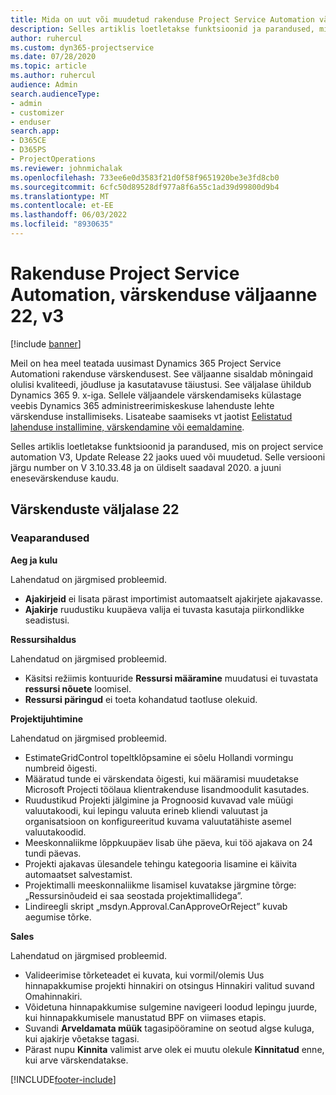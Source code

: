 ```yaml
---
title: Mida on uut või muudetud rakenduse Project Service Automation värskenduse väljaandes 22, V3
description: Selles artiklis loetletakse funktsioonid ja parandused, mis on saadaval project service automation update release 22, V3.
author: ruhercul
ms.custom: dyn365-projectservice
ms.date: 07/28/2020
ms.topic: article
ms.author: ruhercul
audience: Admin
search.audienceType:
- admin
- customizer
- enduser
search.app:
- D365CE
- D365PS
- ProjectOperations
ms.reviewer: johnmichalak
ms.openlocfilehash: 733ee6e0d3583f21d0f58f9651920be3e3fd8cb0
ms.sourcegitcommit: 6cfc50d89528df977a8f6a55c1ad39d99800d9b4
ms.translationtype: MT
ms.contentlocale: et-EE
ms.lasthandoff: 06/03/2022
ms.locfileid: "8930635"
---
```

# <a name="project-service-automation-update-release-22-v3"></a>Rakenduse Project Service Automation, värskenduse väljaanne 22, v3

[!include [banner](../includes/psa-now-project-operations.md)]

Meil on hea meel teatada uusimast Dynamics 365 Project Service Automationi rakenduse värskendusest. See väljaanne sisaldab mõningaid olulisi kvaliteedi, jõudluse ja kasutatavuse täiustusi. See väljalase ühildub Dynamics 365 9. x-iga. Sellele väljaandele värskendamiseks külastage veebis Dynamics 365 administreerimiskeskuse lahenduste lehte värskenduse installimiseks. Lisateabe saamiseks vt jaotist [Eelistatud lahenduse installimine, värskendamine või eemaldamine](/power-platform/admin/install-remove-preferred-solution).

Selles artiklis loetletakse funktsioonid ja parandused, mis on project service automation V3, Update Release 22 jaoks uued või muudetud. Selle versiooni järgu number on V 3.10.33.48 ja on üldiselt saadaval 2020. a juuni enesevärskenduse kaudu.

## <a name="update-release-22"></a>Värskenduste väljalase 22

### <a name="bug-fixes"></a>Veaparandused



**Aeg ja kulu**

Lahendatud on järgmised probleemid.

- **Ajakirjeid** ei lisata pärast importimist automaatselt ajakirjete ajakavasse.
- **Ajakirje** ruudustiku kuupäeva valija ei tuvasta kasutaja piirkondlikke seadistusi.

**Ressursihaldus**

Lahendatud on järgmised probleemid.

- Käsitsi režiimis kontuuride **Ressursi määramine** muudatusi ei tuvastata **ressursi nõuete** loomisel.
- **Ressursi päringud** ei toeta kohandatud taotluse olekuid.

**Projektijuhtimine**

Lahendatud on järgmised probleemid.

- EstimateGridControl topeltklõpsamine ei sõelu Hollandi vormingu numbreid õigesti.
- Määratud tunde ei värskendata õigesti, kui määramisi muudetakse Microsoft Projecti töölaua klientrakenduse lisandmoodulit kasutades.
- Ruudustikud Projekti jälgimine ja Prognoosid kuvavad vale müügi valuutakoodi, kui lepingu valuuta erineb kliendi valuutast ja organisatsioon on konfigureeritud kuvama valuutatähiste asemel valuutakoodid.
- Meeskonnaliikme lõppkuupäev lisab ühe päeva, kui töö ajakava on 24 tundi päevas.
- Projekti ajakavas ülesandele tehingu kategooria lisamine ei käivita automaatset salvestamist.
- Projektimalli meeskonnaliikme lisamisel kuvatakse järgmine tõrge: „Ressursinõudeid ei saa seostada projektimallidega”. 
- Lindireegli skript „msdyn.Approval.CanApproveOrReject” kuvab aegumise tõrke.

**Sales**

Lahendatud on järgmised probleemid.

- Valideerimise tõrketeadet ei kuvata, kui vormil/olemis Uus hinnapakkumise projekti hinnakiri on otsingus Hinnakiri valitud suvand Omahinnakiri.
- Võidetuna hinnapakkumise sulgemine navigeeri loodud lepingu juurde, kui hinnapakkumisele manustatud BPF on viimases etapis.
- Suvandi **Arveldamata müük** tagasipööramine on seotud algse kuluga, kui ajakirje võetakse tagasi.
- Pärast nupu **Kinnita** valimist arve olek ei muutu olekule **Kinnitatud** enne, kui arve värskendatakse.


[!INCLUDE[footer-include](../includes/footer-banner.md)]
